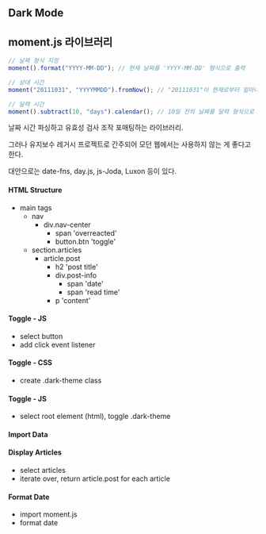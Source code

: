 ## Dark Mode

## moment.js 라이브러리

```js
// 날짜 형식 지정
moment().format("YYYY-MM-DD"); // 현재 날짜를 'YYYY-MM-DD' 형식으로 출력

// 상대 시간
moment("20111031", "YYYYMMDD").fromNow(); // "20111031"이 현재로부터 얼마나 지났는지 출력

// 달력 시간
moment().subtract(10, "days").calendar(); // 10일 전의 날짜를 달력 형식으로 출력
```

날짜 시간 파싱하고 유효성 검사 조작 포매팅하는 라이브러리.

그러나 유지보수 레거시 프로젝트로 간주되어 모던 웹에서는 사용하지 않는 게 좋다고 한다.

대안으로는 date-fns, day.js, js-Joda, Luxon 등이 있다.

#### HTML Structure

- main tags
  - nav
    - div.nav-center
      - span 'overreacted'
      - button.btn 'toggle'
  - section.articles
    - article.post
      - h2 'post title'
      - div.post-info
        - span 'date'
        - span 'read time'
      - p 'content'

#### Toggle - JS

- select button
- add click event listener

#### Toggle - CSS

- create .dark-theme class

#### Toggle - JS

- select root element (html), toggle .dark-theme

#### Import Data

#### Display Articles

- select articles
- iterate over, return article.post for each article

#### Format Date

- import moment.js
- format date
